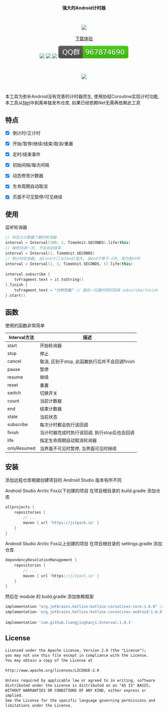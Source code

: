 <p align="center"> <strong>强大的Android计时器</strong> </p>

<br>
<p align="center">
<img src="https://user-images.githubusercontent.com/21078112/178807127-6859cae5-290d-4350-bbde-cecca9e30276.png" width="400"/>
</p>

<p align="center">
<a href="https://github.com/liangjingkanji/Interval/releases/download/1.0.1/interval.apk">下载体验</a>
</p>

<p align="center">
<a href="https://jitpack.io/#liangjingkanji/Interval"><img src="https://jitpack.io/v/liangjingkanji/Interval.svg"/></a>
<img src="https://img.shields.io/badge/language-kotlin-orange.svg"/>
<img src="https://img.shields.io/badge/license-Apache-blue"/>
<img src="https://raw.githubusercontent.com/liangjingkanji/liangjingkanji/master/img/group.svg"/>
</p>


<br>
<p align="center">
<img align="center" src="https://user-images.githubusercontent.com/21078112/178810331-69eb172c-4fda-4342-9f56-b51b4f11b45b.jpg" width="250"/>
</p>

<br>

本工具为弥补Android没有完善的计时器而生, 使用协程Coroutine实现计时功能, 本工具从[Net](https://github.com/liangjingkanji/Net/)中剥离单独发布仓库, 如果已经依赖Net无需再依赖此工具


## 特点

- [x] 倒计时/正计时
- [x] 开始/暂停/继续/结束/取消/重置
- [x] 定时/结束事件
- [x] 初始间隔/每次间隔
- [x] 动态修改计数器
- [x] 生命周期自动取消
- [x] 页面不可见暂停/可见继续


## 使用

监听轮询器

```kotlin
// 自定义计数器个数的轮询器
interval = Interval(100, 1, TimeUnit.SECONDS).life(this)
// 每秒回调一次, 不会自动结束
interval = Interval(1, TimeUnit.SECONDS)
// 倒计时轮询器, 当[start]]比[end]值大, 且end不等于-1时, 即为倒计时
interval = Interval(1, 1, TimeUnit.SECONDS, 5).life(this)

interval.subscribe {
    tvFragment.text = it.toString()
}.finish {
    tvFragment.text = "计时完成" // 最后一位数时同时回调 subscribe/finish
}.start()
```

## 函数

使用的函数非常简单

| Interval方法 | 描述 |
|-|-|
| start | 开始轮询器 |
| stop | 停止 |
| cancel | 取消, 区别于stop, 此函数执行后并不会回调finish |
| pause | 暂停 |
| resume | 继续 |
| reset | 重置 |
| switch | 切换开关 |
| count | 当前计数器 |
| end | 结束计数器 |
| state | 当前状态 |
| subscribe | 每次计时都会执行该回调 |
| finish | 当计时器完成时执行该回调, 执行stop后也会回调 |
| life | 指定生命周期自动取消轮询器 |
| onlyResumed | 当界面不可见时暂停, 当界面可见时继续 |




## 安装

添加远程仓库根据创建项目的 Android Studio 版本有所不同

Android Studio Arctic Fox以下创建的项目 在项目根目录的 build.gradle 添加仓库

```groovy
allprojects {
    repositories {
        // ...
        maven { url 'https://jitpack.io' }
    }
}
```

Android Studio Arctic Fox以上创建的项目 在项目根目录的 settings.gradle 添加仓库

```kotlin
dependencyResolutionManagement {
    repositories {
        // ...
        maven { url 'https://jitpack.io' }
    }
}
```

然后在 module 的 build.gradle 添加依赖框架

```groovy
implementation "org.jetbrains.kotlinx:kotlinx-coroutines-core:1.6.0" // 协程(版本自定)
implementation 'org.jetbrains.kotlinx:kotlinx-coroutines-android:1.6.0'

implementation 'com.github.liangjingkanji:Interval:1.0.1'
```



## License

```
Licensed under the Apache License, Version 2.0 (the "License");
you may not use this file except in compliance with the License.
You may obtain a copy of the License at

http://www.apache.org/licenses/LICENSE-2.0

Unless required by applicable law or agreed to in writing, software
distributed under the License is distributed on an "AS IS" BASIS,
WITHOUT WARRANTIES OR CONDITIONS OF ANY KIND, either express or implied.
See the License for the specific language governing permissions and
limitations under the License.
```
